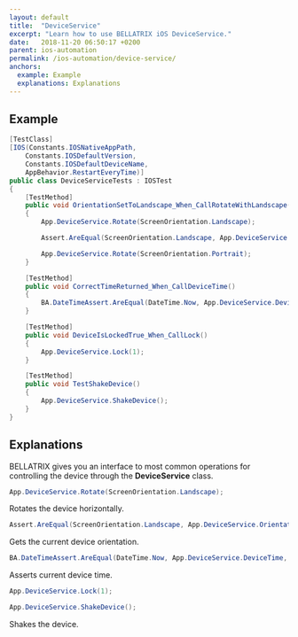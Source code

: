 ```yaml
---
layout: default
title:  "DeviceService"
excerpt: "Learn how to use BELLATRIX iOS DeviceService."
date:   2018-11-20 06:50:17 +0200
parent: ios-automation
permalink: /ios-automation/device-service/
anchors:
  example: Example
  explanations: Explanations
---
```

Example
-------
```csharp
[TestClass]
[IOS(Constants.IOSNativeAppPath,
    Constants.IOSDefaultVersion,
    Constants.IOSDefaultDeviceName,
    AppBehavior.RestartEveryTime)]
public class DeviceServiceTests : IOSTest
{
    [TestMethod]
    public void OrientationSetToLandscape_When_CallRotateWithLandscape()
    {
        App.DeviceService.Rotate(ScreenOrientation.Landscape);

        Assert.AreEqual(ScreenOrientation.Landscape, App.DeviceService.Orientation);

        App.DeviceService.Rotate(ScreenOrientation.Portrait);
    }

    [TestMethod]
    public void CorrectTimeReturned_When_CallDeviceTime()
    {
        BA.DateTimeAssert.AreEqual(DateTime.Now, App.DeviceService.DeviceTime, BA.DateTimeDeltaType.Minutes, 5);
    }

    [TestMethod]
    public void DeviceIsLockedTrue_When_CallLock()
    {
        App.DeviceService.Lock(1);
    }

    [TestMethod]
    public void TestShakeDevice()
    {
        App.DeviceService.ShakeDevice();
    }
}
```

Explanations
------------
BELLATRIX gives you an interface to most common operations for controlling the device through the **DeviceService** class.
```csharp
App.DeviceService.Rotate(ScreenOrientation.Landscape);
```
Rotates the device horizontally.
```csharp
Assert.AreEqual(ScreenOrientation.Landscape, App.DeviceService.Orientation);
```
Gets the current device orientation.
```csharp
BA.DateTimeAssert.AreEqual(DateTime.Now, App.DeviceService.DeviceTime, BA.DateTimeDeltaType.Minutes, 5);
```
Asserts current device time.
```csharp
App.DeviceService.Lock(1);
```
```csharp
App.DeviceService.ShakeDevice();
```
Shakes the device.